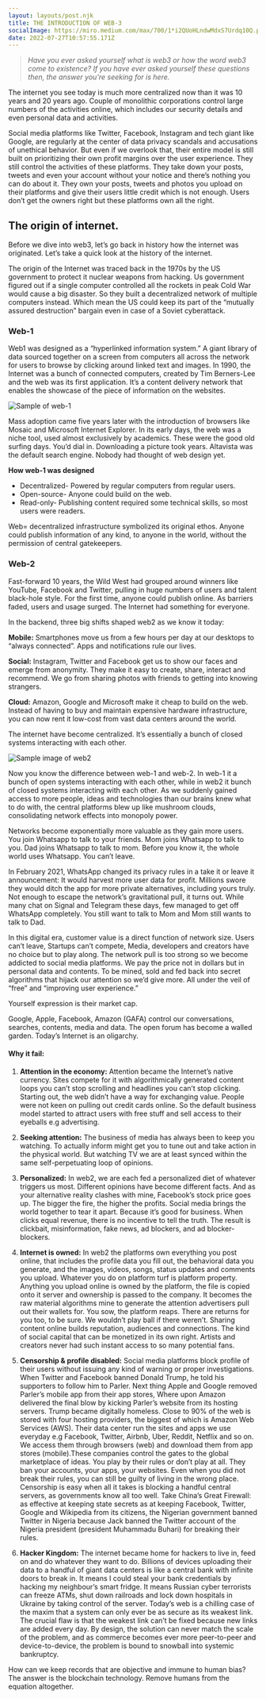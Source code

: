 ```yaml
---
layout: layouts/post.njk
title: THE INTRODUCTION OF WEB-3
socialImage: https://miro.medium.com/max/700/1*i2QUoHLndwMdxS7Urdq10Q.png
date: 2022-07-27T10:57:55.171Z
---
```

> *Have you ever asked yourself what is web3 or how the word web3 come to existence? If you have ever asked yourself these questions then, the answer you’re seeking for is here.*

<!--StartFragment-->

The internet you see today is much more centralized now than it was 10 years and 20 years ago. Couple of monolithic corporations control large numbers of the activities online, which includes our security details and even personal data and activities.

Social media platforms like Twitter, Facebook, Instagram and tech giant like Google, are regularly at the center of data privacy scandals and accusations of unethical behavior. But even if we overlook that, their entire model is still built on prioritizing their own profit margins over the user experience. They still control the activities of these platforms. They take down your posts, tweets and even your account without your notice and there’s nothing you can do about it. They own your posts, tweets and photos you upload on their platforms and give their users little credit which is not enough. Users don’t get the owners right but these platforms own all the right.

## **The origin of internet.**

<!--StartFragment-->

Before we dive into web3, let’s go back in history how the internet was originated. Let’s take a quick look at the history of the internet.

<!--EndFragment-->

<!--StartFragment-->

The origin of the Internet was traced back in the 1970s by the US government to protect it nuclear weapons from hacking. Us government figured out if a single computer controlled all the rockets in peak Cold War would cause a big disaster. So they built a decentralized network of multiple computers instead. Which mean the US could keep its part of the “mutually assured destruction” bargain even in case of a Soviet cyberattack.

<!--EndFragment-->

### Web-1

<!--StartFragment-->

Web1 was designed as a “hyperlinked information system.” A giant library of data sourced together on a screen from computers all across the network for users to browse by clicking around linked text and images. In 1990, the Internet was a bunch of connected computers, created by Tim Berners-Lee and the web was its first application. It’s a content delivery network that enables the showcase of the piece of information on the websites.

![](https://miro.medium.com/max/700/1*gAAldh3ENW522Sa1PPRTcw.png "Sample of web-1")

<!--EndFragment-->

<!--StartFragment-->

Mass adoption came five years later with the introduction of browsers like Mosaic and Microsoft Internet Explorer. In its early days, the web was a niche tool, used almost exclusively by academics. These were the good old surfing days. You’d dial in. Downloading a picture took years. Altavista was the default search engine. Nobody had thought of web design yet.

**How  web-1 was designed**

<!--StartFragment-->

* Decentralized- Powered by regular computers from regular users.
* Open-source- Anyone could build on the web.
* Read-only- Publishing content required some technical skills, so most users were readers.

<!--EndFragment-->

Web= decentralized infrastructure symbolized its original ethos. Anyone could publish information of any kind, to anyone in the world, without the permission of central gatekeepers.

<!--EndFragment-->

### Web-2

<!--StartFragment-->

Fast-forward 10 years, the Wild West had grouped around winners like YouTube, Facebook and Twitter, pulling in huge numbers of users and talent black-hole style. For the first time, anyone could publish online. As barriers faded, users and usage surged. The Internet had something for everyone.

<!--StartFragment-->

In the backend, three big shifts shaped web2 as we know it today:

**Mobile:** Smartphones move us from a few hours per day at our desktops to “always connected”. Apps and notifications rule our lives.

**Social:** Instagram, Twitter and Facebook get us to show our faces and emerge from anonymity. They make it easy to create, share, interact and recommend. We go from sharing photos with friends to getting into knowing strangers.

**Cloud:** Amazon, Google and Microsoft make it cheap to build on the web. Instead of having to buy and maintain expensive hardware infrastructure, you can now rent it low-cost from vast data centers around the world.



The internet have become centralized. It’s essentially a bunch of closed systems interacting with each other.

![](https://miro.medium.com/max/700/1*GaOeTzQvO-Gtf1WYGu8wrQ.png "Sample image of web2")



<!--StartFragment-->

Now you know the difference between web-1 and web-2. In web-1 it a bunch of open systems interacting with each other, while in web2 it bunch of closed systems interacting with each other. As we suddenly gained access to more people, ideas and technologies than our brains knew what to do with, the central platforms blew up like mushroom clouds, consolidating network effects into monopoly power.

<!--StartFragment-->

Networks become exponentially more valuable as they gain more users. You join Whatsapp to talk to your friends. Mom joins Whatsapp to talk to you. Dad joins Whatsapp to talk to mom. Before you know it, the whole world uses Whatsapp. You can’t leave.

<!--StartFragment-->

In February 2021, WhatsApp changed its privacy rules in a take it or leave it announcement: It would harvest more user data for profit. Millions swore they would ditch the app for more private alternatives, including yours truly. Not enough to escape the network’s gravitational pull, it turns out. While many chat on Signal and Telegram these days, few managed to get off WhatsApp completely. You still want to talk to Mom and Mom still wants to talk to Dad.

<!--StartFragment-->

In this digital era, customer value is a direct function of network size. Users can’t leave, Startups can’t compete, Media, developers and creators have no choice but to play along. The network pull is too strong so we become addicted to social media platforms. We pay the price not in dollars but in personal data and contents. To be mined, sold and fed back into secret algorithms that hijack our attention so we’d give more. All under the veil of “free” and “improving user experience.”  

Yourself expression is their market cap.



Google, Apple, Facebook, Amazon (GAFA) control our conversations, searches, contents, media and data. The open forum has become a walled garden. Today’s Internet is an oligarchy.



#### Why it fail:

1. **Attention in the economy:** Attention became the Internet’s native currency. Sites compete for it with algorithmically generated content loops you can’t stop scrolling and headlines you can’t stop clicking. Starting out, the web didn’t have a way for exchanging value. People were not keen on pulling out credit cards online. So the default business model started to attract users with free stuff and sell access to their eyeballs e.g advertising.
2. **Seeking attention:** The business of media has always been to keep you watching. To actually inform might get you to tune out and take action in the physical world. But watching TV we are at least synced within the same self-perpetuating loop of opinions.
3. **Personalized:** In web2, we are each fed a personalized diet of whatever triggers us most. Different opinions have become different facts. And as your alternative reality clashes with mine, Facebook’s stock price goes up. The bigger the fire, the higher the profits. Social media brings the world together to tear it apart. Because it’s good for business. When clicks equal revenue, there is no incentive to tell the truth. The result is clickbait, misinformation, fake news, ad blockers, and ad blocker-blockers.
4. **Internet is owned:** In web2 the platforms own everything you post online, that includes the profile data you fill out, the behavioral data you generate, and the images, videos, songs, status updates and comments you upload. Whatever you do on platform turf is platform property. Anything you upload online is owned by the platform, the file is copied onto it server and ownership is passed to the company. It becomes the raw material algorithms mine to generate the attention advertisers pull out their wallets for. You sow, the platform reaps. There are returns for you too, to be sure. We wouldn’t play ball if there weren’t. Sharing content online builds reputation, audiences and connections. The kind of social capital that can be monetized in its own right. Artists and creators never had such instant access to so many potential fans.
5. **Censorship & profile disabled:** Social media platforms block profile of their users without issuing any kind of warning or proper investigations. When Twitter and Facebook banned Donald Trump, he told his supporters to follow him to Parler. Next thing Apple and Google removed Parler’s mobile app from their app stores, Where upon Amazon delivered the final blow by kicking Parler’s website from its hosting servers. Trump became digitally homeless. Close to 90% of the web is stored with four hosting providers, the biggest of which is Amazon Web Services (AWS). Their data center run the sites and apps we use everyday e.g Facebook, Twitter, Airbnb, Uber, Reddit, Netflix and so on. We access them through browsers (web) and download them from app stores (mobile).These companies control the gates to the global marketplace of ideas. You play by their rules or don’t play at all. They ban your accounts, your apps, your websites. Even when you did not break their rules, you can still be guilty of living in the wrong place. Censorship is easy when all it takes is blocking a handful central servers, as governments know all too well. Take China’s Great Firewall: as effective at keeping state secrets as at keeping Facebook, Twitter, Google and Wikipedia from its citizens, the Nigerian government banned Twitter in Nigeria because Jack banned the Twitter account of the Nigeria president (president Muhammadu Buhari) for breaking their rules.
6. **Hacker Kingdom:** The internet became home for hackers to live in, feed on and do whatever they want to do. Billions of devices uploading their data to a handful of giant data centers is like a central bank with infinite doors to break in. It means I could steal your bank credentials by hacking my neighbour’s smart fridge. It means Russian cyber terrorists can freeze ATMs, shut down railroads and lock down hospitals in Ukraine by taking control of the server. Today’s web is a chilling case of the maxim that a system can only ever be as secure as its weakest link. The crucial flaw is that the weakest link can’t be fixed because new links are added every day. By design, the solution can never match the scale of the problem, and as commerce becomes ever more peer-to-peer and device-to-device, the problem is bound to snowball into systemic bankruptcy.

   <!--EndFragment-->

<!--StartFragment-->

How can we keep records that are objective and immune to human bias? The answer is the blockchain technology. Remove humans from the equation altogether.

<!--EndFragment-->